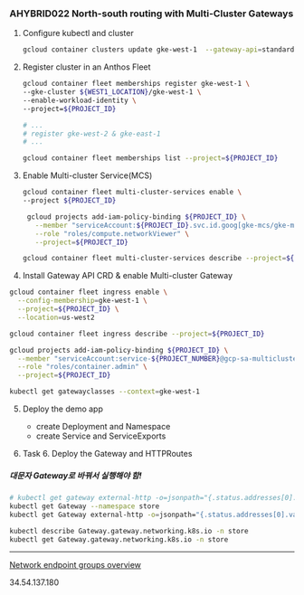 ### AHYBRID022 North-south routing with Multi-Cluster Gateways


1. Configure kubectl and cluster

   ```bash
   gcloud container clusters update gke-west-1  --gateway-api=standard --region=${WEST1_LOCATION}
   ```

2. Register cluster in an Anthos Fleet

   ```bash
   gcloud container fleet memberships register gke-west-1 \
   --gke-cluster ${WEST1_LOCATION}/gke-west-1 \
   --enable-workload-identity \
   --project=${PROJECT_ID}

   # ...
   # register gke-west-2 & gke-east-1
   # ...

   gcloud container fleet memberships list --project=${PROJECT_ID}
   ```

3. Enable Multi-cluster Service(MCS)

   ```bash
   gcloud container fleet multi-cluster-services enable \
   --project ${PROJECT_ID}

    gcloud projects add-iam-policy-binding ${PROJECT_ID} \
      --member "serviceAccount:${PROJECT_ID}.svc.id.goog[gke-mcs/gke-mcs-importer]" \
      --role "roles/compute.networkViewer" \
      --project=${PROJECT_ID}
   
   gcloud container fleet multi-cluster-services describe --project=${PROJECT_ID}
   ```

4. Install Gateway API CRD & enable Multi-cluster Gateway

```bash
gcloud container fleet ingress enable \
  --config-membership=gke-west-1 \
  --project=${PROJECT_ID} \
  --location=us-west2

gcloud container fleet ingress describe --project=${PROJECT_ID}

gcloud projects add-iam-policy-binding ${PROJECT_ID} \
  --member "serviceAccount:service-${PROJECT_NUMBER}@gcp-sa-multiclusteringress.iam.gserviceaccount.com" \
  --role "roles/container.admin" \
  --project=${PROJECT_ID}

kubectl get gatewayclasses --context=gke-west-1 
```

5. Deploy the demo app

   - create Deployment and Namespace
   - create Service and ServiceExports

6. Task 6. Deploy the Gateway and HTTPRoutes

##### 대문자 Gateway로 바꿔서 실행해야 함!

```bash
# kubectl get gateway external-http -o=jsonpath="{.status.addresses[0].value}" --context gke-west-1 --namespace store | xargs echo -e
kubectl get Gateway --namespace store
kubectl get Gateway external-http -o=jsonpath="{.status.addresses[0].value}" --context gke-west-1 --namespace store | xargs echo -e

kubectl describe Gateway.gateway.networking.k8s.io -n store
kubectl get Gateway.gateway.networking.k8s.io -n store
```

---

[Network endpoint groups overview](https://cloud.google.com/load-balancing/docs/negs)

34.54.137.180
